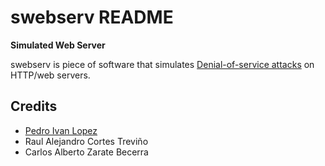 # swebserv README

**Simulated Web Server**

swebserv is piece of software that simulates [Denial-of-service
attacks](https://en.wikipedia.org/wiki/Denial-of-service_attack) on
HTTP/web servers.

## Credits

- [Pedro Ivan Lopez](http://pedroivanlopez.com)
- Raul Alejandro Cortes Treviño
- Carlos Alberto Zarate Becerra
